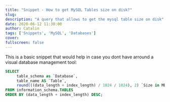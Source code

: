 ```yaml
---
title: "Snippet - How to get MySQL Tables size on disk?"
slug:
description: "A query that allows to get the mysql table size on disk"
date: 2020-06-12 11:30:00
author: Catalin
tags: ['Snippets', 'MySQL', 'Databases']
cover:
fullscreen: false
---
```


This is a basic snippet that would help in case you dont have arround a visual database management tool:

```sql
SELECT 
     table_schema as `Database`, 
     table_name AS `Table`, 
     round(((data_length + index_length) / 1024 / 1024), 2) `Size in MB` 
FROM information_schema.TABLES 
ORDER BY (data_length + index_length) DESC;
```
